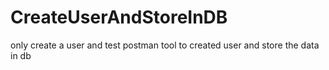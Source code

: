 ﻿# CreateUserAndStoreInDB
only create a user and test postman tool to created user and store the data in db 
